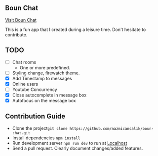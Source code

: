 ## Boun Chat

[Visit Boun Chat](https://boun-chat.herokuapp.com/)

This is a fun app that I created during a leisure time. Don't hesitate to contribute.

## TODO

* [ ] Chat rooms
  * One or more predefined.
* [ ] Styling change, firewatch theme.
* [x] Add Timestamp to messages
* [x] Online users
* [ ] Youtube Concurrency
* [x] Close autocomplete in message box
* [x] Autofocus on the message box

## Contribution Guide

* Clone the project`git clone https://github.com/nazmicancalik/boun-chat.git`
* Install dependencies `npm install`
* Run development server `npm run dev` to run at [Localhost](http://localhost:3000/)
* Send a pull request. Clearly document changes/added features.
